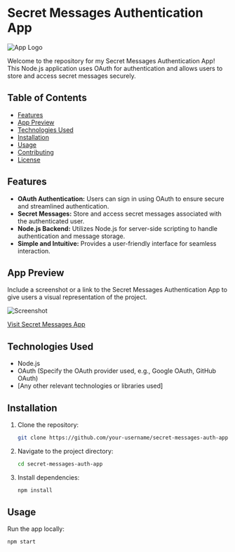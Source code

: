 # Secret Messages Authentication App

![App Logo](link_to_app_logo)

Welcome to the repository for my Secret Messages Authentication App! This Node.js application uses OAuth for authentication and allows users to store and access secret messages securely.

## Table of Contents
- [Features](#features)
- [App Preview](#app-preview)
- [Technologies Used](#technologies-used)
- [Installation](#installation)
- [Usage](#usage)
- [Contributing](#contributing)
- [License](#license)

## Features

- **OAuth Authentication:** Users can sign in using OAuth to ensure secure and streamlined authentication.
- **Secret Messages:** Store and access secret messages associated with the authenticated user.
- **Node.js Backend:** Utilizes Node.js for server-side scripting to handle authentication and message storage.
- **Simple and Intuitive:** Provides a user-friendly interface for seamless interaction.

## App Preview

Include a screenshot or a link to the Secret Messages Authentication App to give users a visual representation of the project.

![Screenshot](link_to_screenshot)

[Visit Secret Messages App](link_to_app_live_site)

## Technologies Used

- Node.js
- OAuth (Specify the OAuth provider used, e.g., Google OAuth, GitHub OAuth)
- [Any other relevant technologies or libraries used]

## Installation

1. Clone the repository:

    ```bash
    git clone https://github.com/your-username/secret-messages-auth-app.git
    ```

2. Navigate to the project directory:

    ```bash
    cd secret-messages-auth-app
    ```

3. Install dependencies:

    ```bash
    npm install
    ```

## Usage

Run the app locally:

```bash
npm start

